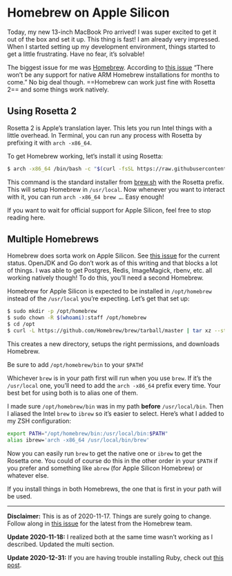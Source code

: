 # Homebrew on Apple Silicon

Today, my new 13-inch MacBook Pro arrived! I was super excited to get it out of the box and set it up. This thing is fast! I am already very impressed. When I started setting up my development environment, things started to get a little frustrating. Have no fear, it’s solvable!

The biggest issue for me was [Homebrew](https://brew.sh). According to [this issue](https://github.com/Homebrew/brew/issues/7857) “There won’t be any support for native ARM Homebrew installations for months to come.” No big deal though. ==Homebrew can work just fine with Rosetta 2== and some things work natively.

## Using Rosetta 2

Rosetta 2 is Apple’s translation layer. This lets you run Intel things with a little overhead. In Terminal, you can run any process with Rosetta by prefixing it with `arch -x86_64`.

To get Homebrew working, let’s install it using Rosetta:

``` sh
$ arch -x86_64 /bin/bash -c "$(curl -fsSL https://raw.githubusercontent.com/Homebrew/install/master/install.sh)"
```

This command is the standard installer from [brew.sh](https://brew.sh) with the Rosetta prefix. This will setup Homebrew in `/usr/local`. Now whenever you want to interact with it, you can run `arch -x86_64 brew …`. Easy enough!

If you want to wait for official support for Apple Silicon, feel free to stop reading here.

## Multiple Homebrews

Homebrew does sorta work on Apple Silicon. See [this issue](https://github.com/Homebrew/brew/issues/7857) for the current status. OpenJDK and Go don’t work as of this writing and that blocks a lot of things. I was able to get Postgres, Redis, ImageMagick, rbenv, etc. all working natively though! To do this, you’ll need a second Homebrew.

Homebrew for Apple Silicon is expected to be installed in `/opt/homebrew` instead of the `/usr/local` you’re expecting. Let’s get that set up:

``` sh
$ sudo mkdir -p /opt/homebrew
$ sudo chown -R $(whoami):staff /opt/homebrew
$ cd /opt
$ curl -L https://github.com/Homebrew/brew/tarball/master | tar xz --strip 1 -C homebrew
```

This creates a new directory, setups the right permissions, and downloads Homebrew.

Be sure to add `/opt/homebrew/bin` to your `$PATH`!

Whichever `brew` is in your path first will run when you use `brew`. If it’s the `/usr/local` one, you’ll need to add the `arch -x86_64` prefix every time. Your best bet for using both is to alias one of them.

I made sure `/opt/homebrew/bin` was in my path **before** `/usr/local/bin`. Then I aliased the Intel `brew` to `ibrew` so it’s easier to select. Here’s what I added to my ZSH configuration:

``` sh
export PATH="/opt/homebrew/bin:/usr/local/bin:$PATH"
alias ibrew='arch -x86_64 /usr/local/bin/brew'
```

Now you can easily run `brew` to get the native one or `ibrew` to get the Rosetta one. You could of course do this in the other order in your `$PATH` if you prefer and something like `abrew` (for Apple Silicon Homebrew) or whatever else.

If you install things in both Homebrews, the one that is first in your path will be used.

---

**Disclaimer:** This is as of 2020-11-17. Things are surely going to change. Follow along in [this issue](https://github.com/Homebrew/brew/issues/7857) for the latest from the Homebrew team.

**Update 2020-11-18:** I realized both at the same time wasn’t working as I described. Updated the multi section.

**Update 2020-12-31:** If you are having trouble installing Ruby, check out [this post](https://soffes.blog/ruby-on-apple-silicon).
